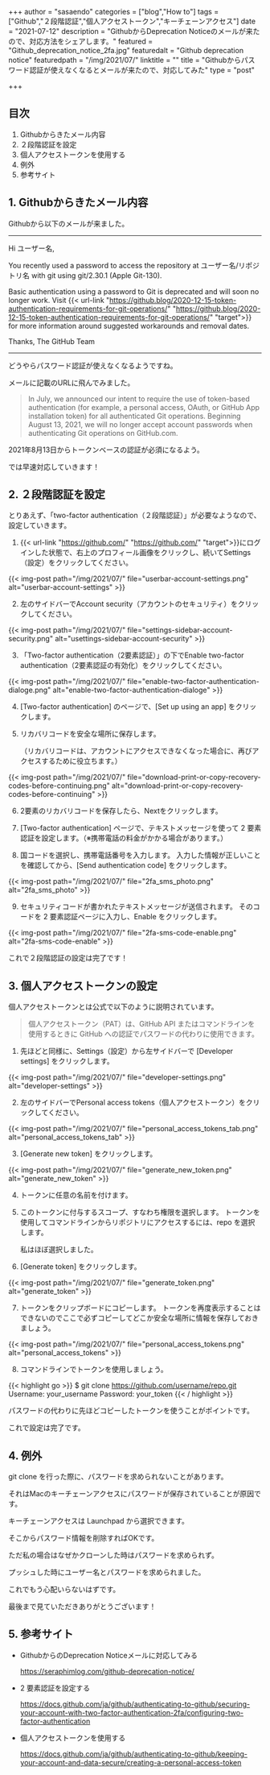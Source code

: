 +++
author = "sasaendo"
categories = ["blog","How to"]
tags = ["Github","２段階認証","個人アクセストークン","キーチェーンアクセス"]
date = "2021-07-12"
description = "GithubからDeprecation Noticeのメールが来たので、対応方法をシェアします。"
featured = "Github_deprecation_notice_2fa.jpg"
featuredalt = "Github deprecation notice"
featuredpath = "/img/2021/07/"
linktitle = ""
title = "Githubからパスワード認証が使えなくなるとメールが来たので、対応してみた"
type = "post"

+++

## 目次
1. Githubからきたメール内容
2. ２段階認証を設定
3. 個人アクセストークンを使用する
4. 例外
5. 参考サイト

## 1. Githubからきたメール内容

Githubから以下のメールが来ました。

-------------------------

Hi ユーザー名,

You recently used a password to access the repository at ユーザー名/リポジトリ名 with git using git/2.30.1 (Apple Git-130).

Basic authentication using a password to Git is deprecated and will soon no longer work. Visit {{< url-link "https://github.blog/2020-12-15-token-authentication-requirements-for-git-operations/" "https://github.blog/2020-12-15-token-authentication-requirements-for-git-operations/" "target">}} for more information around suggested workarounds and removal dates.

Thanks,
The GitHub Team

------------------------

どうやらパスワード認証が使えなくなるようですね。

メールに記載のURLに飛んでみました。

> In July, we announced our intent to require the use of token-based authentication (for example, a personal access, OAuth, or GitHub App installation token) for all authenticated Git operations. Beginning August 13, 2021, we will no longer accept account passwords when authenticating Git operations on GitHub.com.

2021年8月13日からトークンベースの認証が必須になるよう。

では早速対応していきます！

## 2. ２段階認証を設定

とりあえず、「two-factor authentication（２段階認証）」が必要なようなので、設定していきます。

1. {{< url-link "https://github.com/" "https://github.com/" "target">}}にログインした状態で、右上のプロフィール画像をクリックし、続いてSettings（設定）をクリックしてください。

{{< img-post path="/img/2021/07/" file="userbar-account-settings.png" alt="userbar-account-settings" >}}

2. 左のサイドバーでAccount security（アカウントのセキュリティ）をクリックしてください。

{{< img-post path="/img/2021/07/" file="settings-sidebar-account-security.png" alt="usettings-sidebar-account-security" >}}

3. 「Two-factor authentication（2要素認証）」の下でEnable two-factor authentication（2要素認証の有効化）をクリックしてください。

{{< img-post path="/img/2021/07/" file="enable-two-factor-authentication-dialoge.png" alt="enable-two-factor-authentication-dialoge" >}}

4. [Two-factor authentication] のページで、[Set up using an app] をクリックします。

5. リカバリコードを安全な場所に保存します。
    
    （リカバリコードは、アカウントにアクセスできなくなった場合に、再びアクセスするために役立ちます。）

{{< img-post path="/img/2021/07/" file="download-print-or-copy-recovery-codes-before-continuing.png" alt="download-print-or-copy-recovery-codes-before-continuing" >}}

6. 2要素のリカバリコードを保存したら、Nextをクリックします。

7. [Two-factor authentication] ページで、テキストメッセージを使って 2 要素認証を設定します。（※携帯電話の料金がかかる場合があります。）

8. 国コードを選択し、携帯電話番号を入力します。 入力した情報が正しいことを確認してから、[Send authentication code] をクリックします。

{{< img-post path="/img/2021/07/" file="2fa_sms_photo.png" alt="2fa_sms_photo" >}}

9. セキュリティコードが書かれたテキストメッセージが送信されます。 そのコードを 2 要素認証ページに入力し、Enable をクリックします。

{{< img-post path="/img/2021/07/" file="2fa-sms-code-enable.png" alt="2fa-sms-code-enable" >}}

これで２段階認証の設定は完了です！

## 3. 個人アクセストークンの設定

個人アクセストークンとは公式で以下のように説明されています。

> 個人アクセストークン（PAT）は、GitHub API またはコマンドラインを使用するときに GitHub への認証でパスワードの代わりに使用できます。

1. 先ほどと同様に、Settings（設定）から左サイドバーで [Developer settings] をクリックします。

{{< img-post path="/img/2021/07/" file="developer-settings.png" alt="developer-settings" >}}

2. 左のサイドバーでPersonal access tokens（個人アクセストークン）をクリックしてください。

{{< img-post path="/img/2021/07/" file="personal_access_tokens_tab.png" alt="personal_access_tokens_tab" >}}

3. [Generate new token] をクリックします。

{{< img-post path="/img/2021/07/" file="generate_new_token.png" alt="generate_new_token" >}}

4. トークンに任意の名前を付けます。

5. このトークンに付与するスコープ、すなわち権限を選択します。 トークンを使用してコマンドラインからリポジトリにアクセスするには、repo を選択します。

    私はほぼ選択しました。

6. [Generate token] をクリックします。

{{< img-post path="/img/2021/07/" file="generate_token.png" alt="generate_token" >}}

7. トークンをクリップボードにコピーします。 トークンを再度表示することはできないのでここで必ずコピーしてどこか安全な場所に情報を保存しておきましょう。

{{< img-post path="/img/2021/07/" file="personal_access_tokens.png" alt="personal_access_tokens" >}}


8. コマンドラインでトークンを使用しましょう。


{{< highlight go >}}
$ git clone https://github.com/username/repo.git
Username: your_username
Password: your_token
{{< / highlight >}}

パスワードの代わりに先ほどコピーしたトークンを使うことがポイントです。

これで設定は完了です。

## 4. 例外

git clone を行った際に、パスワードを求められないことがあります。

それはMacのキーチェーンアクセスにパスワードが保存されていることが原因です。

キーチェーンアクセスは Launchpad から選択できます。

そこからパスワード情報を削除すればOKです。

ただ私の場合はなぜかクローンした時はパスワードを求められず。

プッシュした時にユーザー名とパスワードを求められました。

これでもう心配いらないはずです。

最後まで見ていただきありがとうございます！

## 5. 参考サイト

* GithubからのDeprecation Noticeメールに対応してみる

	https://seraphimlog.com/github-deprecation-notice/

* 2 要素認証を設定する

    https://docs.github.com/ja/github/authenticating-to-github/securing-your-account-with-two-factor-authentication-2fa/configuring-two-factor-authentication

* 個人アクセストークンを使用する

    https://docs.github.com/ja/github/authenticating-to-github/keeping-your-account-and-data-secure/creating-a-personal-access-token
